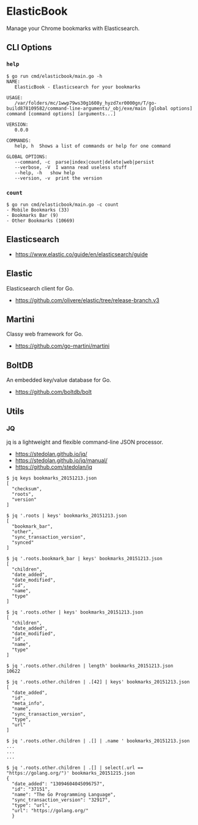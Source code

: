# ElasticBook

Manage your Chrome bookmarks with Elasticsearch.

## CLI Options

### `help`

```
$ go run cmd/elasticbook/main.go -h
NAME:
   ElasticBook - Elasticsearch for your bookmarks

USAGE:
   /var/folders/mc/1wwp79ws30g1608y_hyzd7xr0000gn/T/go-build878109582/command-line-arguments/_obj/exe/main [global options] command [command options] [arguments...]

VERSION:
   0.0.0

COMMANDS:
   help, h  Shows a list of commands or help for one command

GLOBAL OPTIONS:
   --command, -c  parse|index|count|delete|web|persist
   --verbose, -V  I wanna read useless stuff
   --help, -h   show help
   --version, -v  print the version

```

### `count`

```
$ go run cmd/elasticbook/main.go -c count
- Mobile Bookmarks (33)
- Bookmarks Bar (9)
- Other Bookmarks (10669)
```

## Elasticsearch

- https://www.elastic.co/guide/en/elasticsearch/guide

## Elastic

Elasticsearch client for Go.

- https://github.com/olivere/elastic/tree/release-branch.v3

## Martini

Classy web framework for Go.

- https://github.com/go-martini/martini

## BoltDB

An embedded key/value database for Go.

- https://github.com/boltdb/bolt

## Utils

### JQ

jq is a lightweight and flexible command-line JSON processor.

- https://stedolan.github.io/jq/
- https://stedolan.github.io/jq/manual/
- https://github.com/stedolan/jq

```
$ jq keys bookmarks_20151213.json
[
  "checksum",
  "roots",
  "version"
]
```

```
$ jq '.roots | keys' bookmarks_20151213.json
[
  "bookmark_bar",
  "other",
  "sync_transaction_version",
  "synced"
]
```

```
$ jq '.roots.bookmark_bar | keys' bookmarks_20151213.json
[
  "children",
  "date_added",
  "date_modified",
  "id",
  "name",
  "type"
]

$ jq '.roots.other | keys' bookmarks_20151213.json
[
  "children",
  "date_added",
  "date_modified",
  "id",
  "name",
  "type"
]
```

```
$ jq '.roots.other.children | length' bookmarks_20151213.json
10622
```

```
$ jq '.roots.other.children | .[42] | keys' bookmarks_20151213.json
[
  "date_added",
  "id",
  "meta_info",
  "name",
  "sync_transaction_version",
  "type",
  "url"
]
```

```
$ jq '.roots.other.children | .[] | .name ' bookmarks_20151213.json
...
...
...
```

```
$ jq '.roots.other.children | .[] | select(.url == "https://golang.org/")' bookmarks_20151215.json
{
  "date_added": "13094604045096757",
  "id": "37151",
  "name": "The Go Programming Language",
  "sync_transaction_version": "32917",
  "type": "url",
  "url": "https://golang.org/"
  }
```



